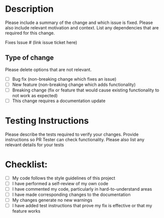 # Description

Please include a summary of the change and which issue is fixed. Please also include relevant motivation and context. List any dependencies that are required for this change.



Fixes Issue # (link issue ticket here)

## Type of change

Please delete options that are not relevant.

- [ ] Bug fix (non-breaking change which fixes an issue)
- [ ] New feature (non-breaking change which adds functionality)
- [ ] Breaking change (fix or feature that would cause existing functionality to not work as expected)
- [ ] This change requires a documentation update

# Testing Instructions

Please describe the tests required to verify your changes. Provide instructions so PR Tester can check functionality. Please also list any relevant details for your tests



# Checklist:

- [ ] My code follows the style guidelines of this project
- [ ] I have performed a self-review of my own code
- [ ] I have commented my code, particularly in hard-to-understand areas
- [ ] I have made corresponding changes to the documentation
- [ ] My changes generate no new warnings
- [ ] I have added test instructions that prove my fix is effective or that my feature works
